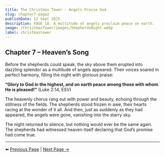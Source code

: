```yaml
---
title: The Christmas Tower - Angels Praise God
slug: chapter7-page2
publishDate: 12 Sept 2025
description: PAGE 18. A multitude of angels proclaim peace on earth.
image: /ChristmasTower/images/ShepherdsNight.webp
label: christmastower
---
```


## Chapter 7 – Heaven’s Song  

Before the shepherds could speak, the sky above them erupted into dazzling splendor as a multitude of angels appeared. Their voices soared in perfect harmony, filling the night with glorious praise:  

**“Glory to God in the highest, and on earth peace among those with whom He is pleased!”** (Luke 2:14, ESV)  

The heavenly chorus rang out with power and beauty, echoing through the stillness of the fields. The shepherds stood frozen in awe, their hearts racing at the wonder of it all. And then, just as suddenly as they had appeared, the angels were gone, vanishing into the starry sky.  

The night returned to silence, but nothing would ever be the same again. The shepherds had witnessed heaven itself declaring that God’s promise had come true.  

---

⬅️ [Previous Page](chapter7-page1) | [Next Page →](chapter8-page1)
